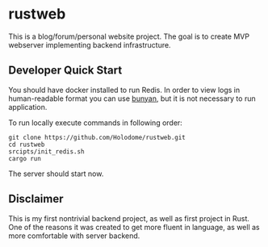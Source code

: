 # rustweb

This is a blog/forum/personal website project. The goal is to create MVP webserver
implementing backend infrastructure.

## Developer Quick Start

You should have docker installed to run Redis.
In order to view logs in human-readable format you can use [bunyan](https://crates.io/crates/bunyan),
but it is not necessary to run application.

To run locally execute commands in following order:
```shell
git clone https://github.com/Holodome/rustweb.git
cd rustweb
srcipts/init_redis.sh
cargo run
```

The server should start now.

## Disclaimer

This is my first nontrivial backend project, as well as first project in Rust.
One of the reasons it was created to get more fluent in language, as well as
more comfortable with server backend.
